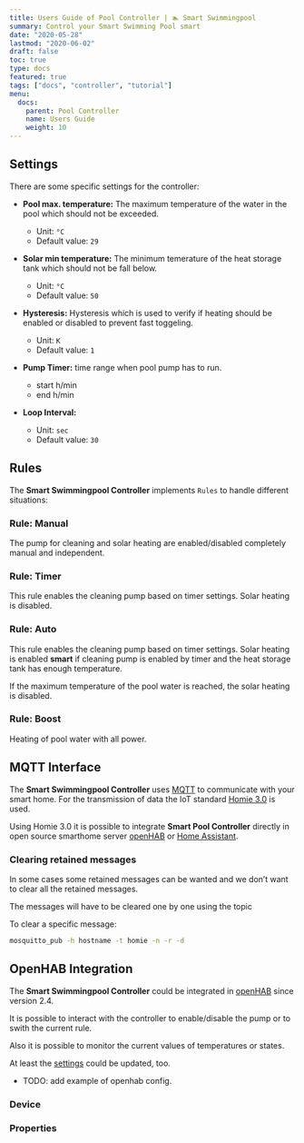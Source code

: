 ```yaml
---
title: Users Guide of Pool Controller | 🏊 Smart Swimmingpool
summary: Control your Smart Swimming Pool smart
date: "2020-05-28"
lastmod: "2020-06-02"
draft: false
toc: true
type: docs
featured: true
tags: ["docs", "controller", "tutorial"]
menu:
  docs:
    parent: Pool Controller
    name: Users Guide
    weight: 10
---
```


## Settings

There are some specific settings for the controller:

- **Pool max. temperature:** The maximum temperature of the water in the pool which should not be exceeded.

  - Unit: `°C`
  - Default value: `29`

- **Solar min temperature:** The minimum temerature of the heat storage tank which should not be fall below.

  - Unit: `°C`
  - Default value: `50`

- **Hysteresis:** Hysteresis which is used to verify if heating should be enabled or disabled to prevent fast toggeling.

  - Unit: `K`
  - Default value: `1`

- **Pump Timer:** time range when pool pump has to run.
  - start h/min
  - end h/min

- **Loop Interval:**

  - Unit: `sec`
  - Default value: `30`

## Rules

The **Smart Swimmingpool Controller** implements `Rules` to handle different situations:

### Rule: Manual

The pump for cleaning and solar heating are enabled/disabled completely manual and independent.

### Rule: Timer

This rule enables the cleaning pump based on timer settings.
Solar heating is disabled.

### Rule: Auto

This rule enables the cleaning pump based on timer settings.
Solar heating is enabled **smart** if cleaning pump is enabled by timer and the heat storage tank has enough temperature.

If the maximum temperature of the pool water is reached, the solar heating is disabled.

### Rule: Boost

Heating of pool water with all power.

## MQTT Interface

The **Smart Swimmingpool Controller** uses [MQTT](http://mqtt.org/) to communicate with your smart home. For the transmission of data the IoT standard [Homie 3.0](https://homieiot.github.io) is used.

Using Homie 3.0 it is possible to integrate **Smart Pool Controller** directly in open source smarthome server [openHAB](https://www.openhab.org/) or [Home Assistant](https://www.home-assistant.io/).


### Clearing retained messages

In some cases some retained messages can be wanted and we don’t want to clear all the retained messages.

The messages will have to be cleared one by one using the topic

To clear a specific message:

```bash
mosquitto_pub -h hostname -t homie -n -r -d
```

## OpenHAB Integration

The **Smart Swimmingpool Controller** could be integrated in [openHAB](https://www.openhab.org) since version 2.4.

It is possible to interact with the controller to enable/disable the pump or to swith the current rule.

Also it is possible to monitor the current values of temperatures or states.

At least the [settings](#settings) could be updated, too.

- TODO: add example of openhab config.

### Device

### Properties
